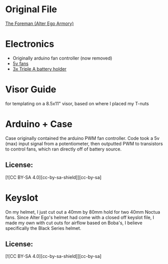 # Original File
[The Foreman (Alter Ego Armory)](https://www.etsy.com/listing/894020537/the-foreman-3d-printable-helmet-inspired)

# Electronics
- Originally arduino fan controller (now removed)
- [5v fans](https://www.amazon.com/Noctua-Cooling-Bearing-NF-A4X10-FLX-5V/dp/B00NEMGCIA)
- [3x Triple A battery holder](https://www.microcenter.com/product/454416/adafruit-industries-3-x-aaa-battery-holder-with-on-off-switch-and-2-pin-jst)

# Visor Guide
for templating on a 8.5x11" visor, based on where I placed my T-nuts

# Arduino + Case
Case originally contained the arduino PWM fan controller. Code took a 5v (max) input signal from a potentiometer, then outputted PWM to transistors to control fans, which ran directly off of battery source.
## License:
[![CC BY-SA 4.0][cc-by-sa-shield]][cc-by-sa]

# Keyslot
On my helmet, I just cut out a 40mm by 80mm hold for two 40mm Noctua fans. Since Alter Ego's helmet had come with a closed off keyslot file, I made my own with cut outs for airflow based on Boba's, I believe specifically the Black Series helmet.

## License:
[![CC BY-SA 4.0][cc-by-sa-shield]][cc-by-sa]

